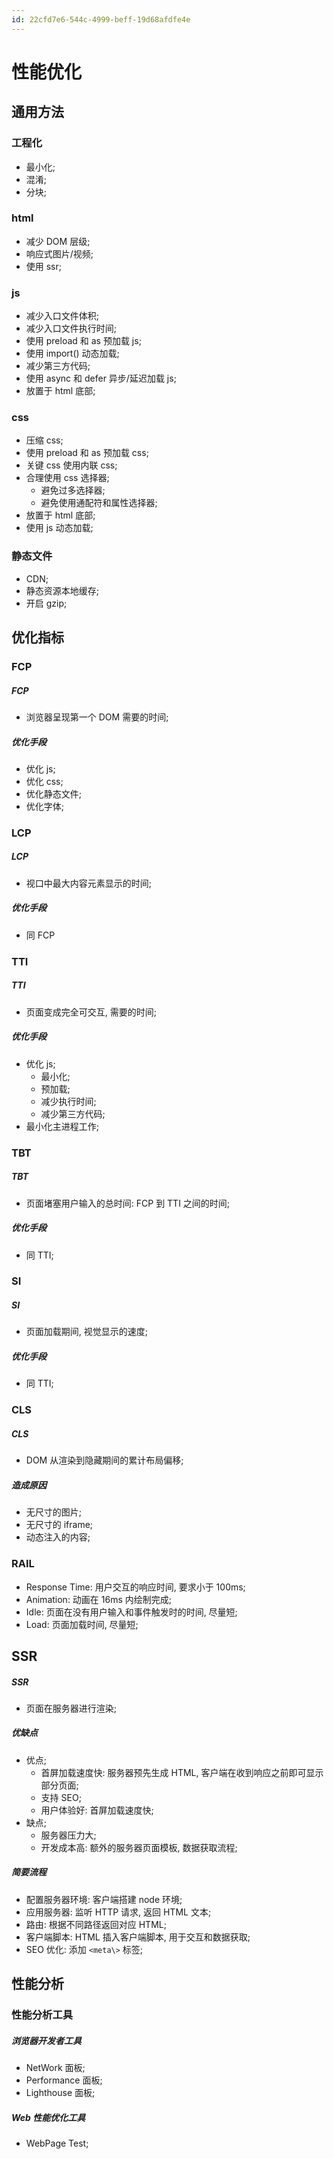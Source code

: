 ```yaml
---
id: 22cfd7e6-544c-4999-beff-19d68afdfe4e
---
```


# 性能优化

## 通用方法

### 工程化

- 最小化;
- 混淆;
- 分块;

### html

- 减少 DOM 层级;
- 响应式图片/视频;
- 使用 ssr;

### js

- 减少入口文件体积;
- 减少入口文件执行时间;
- 使用 preload 和 as 预加载 js;
- 使用 import() 动态加载;
- 减少第三方代码;
- 使用 async 和 defer 异步/延迟加载 js;
- 放置于 html 底部;

### css

- 压缩 css;
- 使用 preload 和 as 预加载 css;
- 关键 css 使用内联 css;
- 合理使用 css 选择器;
  - 避免过多选择器;
  - 避免使用通配符和属性选择器;
- 放置于 html 底部;
- 使用 js 动态加载;

### 静态文件

- CDN;
- 静态资源本地缓存;
- 开启 gzip;

## 优化指标

### FCP

##### FCP

- 浏览器呈现第一个 DOM 需要的时间;

##### 优化手段

- 优化 js;
- 优化 css;
- 优化静态文件;
- 优化字体;

### LCP

##### LCP

- 视口中最大内容元素显示的时间;

##### 优化手段

- 同 FCP

### TTI

##### TTI

- 页面变成完全可交互, 需要的时间;

##### 优化手段

- 优化 js;
  - 最小化;
  - 预加载;
  - 减少执行时间;
  - 减少第三方代码;
- 最小化主进程工作;

### TBT

##### TBT

- 页面堵塞用户输入的总时间: FCP 到 TTI 之间的时间;

##### 优化手段

- 同 TTI;

### SI

##### SI

- 页面加载期间, 视觉显示的速度;

##### 优化手段

- 同 TTI;

### CLS

##### CLS

- DOM 从渲染到隐藏期间的累计布局偏移;

##### 造成原因

- 无尺寸的图片;
- 无尺寸的 iframe;
- 动态注入的内容;

### RAIL

- Response Time: 用户交互的响应时间, 要求小于 100ms;
- Animation: 动画在 16ms 内绘制完成;
- Idle: 页面在没有用户输入和事件触发时的时间, 尽量短;
- Load: 页面加载时间, 尽量短;

## SSR

##### SSR

- 页面在服务器进行渲染;

##### 优缺点

- 优点;
  - 首屏加载速度快: 服务器预先生成 HTML, 客户端在收到响应之前即可显示部分页面;
  - 支持 SEO;
  - 用户体验好: 首屏加载速度快;
- 缺点;
  - 服务器压力大;
  - 开发成本高: 额外的服务器页面模板, 数据获取流程;

##### 简要流程

- 配置服务器环境: 客户端搭建 node 环境;
- 应用服务器: 监听 HTTP 请求, 返回 HTML 文本;
- 路由: 根据不同路径返回对应 HTML;
- 客户端脚本: HTML 插入客户端脚本, 用于交互和数据获取;
- SEO 优化: 添加 `<meta\>` 标签;

## 性能分析

### 性能分析工具

##### 浏览器开发者工具

- NetWork 面板;
- Performance 面板;
- Lighthouse 面板;

##### Web 性能优化工具

- WebPage Test;
